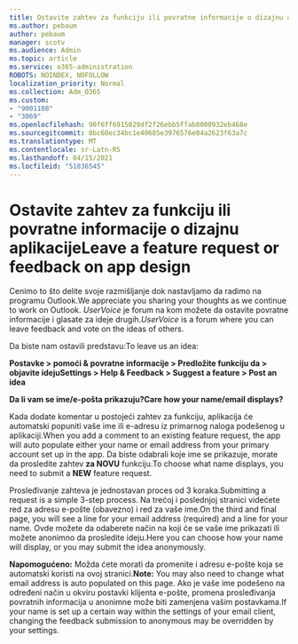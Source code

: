 ```yaml
---
title: Ostavite zahtev za funkciju ili povratne informacije o dizajnu aplikacije
ms.author: pebaum
author: pebaum
manager: scotv
ms.audience: Admin
ms.topic: article
ms.service: o365-administration
ROBOTS: NOINDEX, NOFOLLOW
localization_priority: Normal
ms.collection: Adm_O365
ms.custom:
- "9001108"
- "3069"
ms.openlocfilehash: 90f6ff6915029df2f26ebb5ffab8000932eb468e
ms.sourcegitcommit: 8bc60ec34bc1e40685e3976576e04a2623f63a7c
ms.translationtype: MT
ms.contentlocale: sr-Latn-RS
ms.lasthandoff: 04/15/2021
ms.locfileid: "51836545"
---
```

# <a name="leave-a-feature-request-or-feedback-on-app-design"></a><span data-ttu-id="809b5-102">Ostavite zahtev za funkciju ili povratne informacije o dizajnu aplikacije</span><span class="sxs-lookup"><span data-stu-id="809b5-102">Leave a feature request or feedback on app design</span></span>

<span data-ttu-id="809b5-103">Cenimo to što delite svoje razmišljanje dok nastavljamo da radimo na programu Outlook.</span><span class="sxs-lookup"><span data-stu-id="809b5-103">We appreciate you sharing your thoughts as we continue to work on Outlook.</span></span> <span data-ttu-id="809b5-104">*UserVoice* je forum na kom možete da ostavite povratne informacije i glasate za ideje drugih.</span><span class="sxs-lookup"><span data-stu-id="809b5-104">*UserVoice* is a forum where you can leave feedback and vote on the ideas of others.</span></span>  

<span data-ttu-id="809b5-105">Da biste nam ostavili predstavu:</span><span class="sxs-lookup"><span data-stu-id="809b5-105">To leave us an idea:</span></span> 

<span data-ttu-id="809b5-106">**Postavke > pomoći & povratne informacije > Predložite funkciju da > objavite ideju**</span><span class="sxs-lookup"><span data-stu-id="809b5-106">**Settings > Help & Feedback > Suggest a feature > Post an idea**</span></span> 

<span data-ttu-id="809b5-107">**Da li vam se ime/e-pošta prikazuju?**</span><span class="sxs-lookup"><span data-stu-id="809b5-107">**Care how your name/email displays?**</span></span>

<span data-ttu-id="809b5-108">Kada dodate komentar u postojeći zahtev za funkciju, aplikacija će automatski popuniti vaše ime ili e-adresu iz primarnog naloga podešenog u aplikaciji.</span><span class="sxs-lookup"><span data-stu-id="809b5-108">When you add a comment to an existing feature request, the app will auto populate either your name or email address from your primary account set up in the app.</span></span> <span data-ttu-id="809b5-109">Da biste odabrali koje ime se prikazuje, morate da prosledite zahtev **za NOVU** funkciju.</span><span class="sxs-lookup"><span data-stu-id="809b5-109">To choose what name displays, you need to submit a **NEW** feature request.</span></span> 

<span data-ttu-id="809b5-110">Prosleđivanje zahteva je jednostavan proces od 3 koraka.</span><span class="sxs-lookup"><span data-stu-id="809b5-110">Submitting a request is a simple 3-step process.</span></span> <span data-ttu-id="809b5-111">Na trećoj i poslednjoj stranici videćete red za adresu e-pošte (obavezno) i red za vaše ime.</span><span class="sxs-lookup"><span data-stu-id="809b5-111">On the third and final page, you will see a line for your email address (required) and a line for your name.</span></span> <span data-ttu-id="809b5-112">Ovde možete da odaberete način na koji će se vaše ime prikazati ili možete anonimno da prosledite ideju.</span><span class="sxs-lookup"><span data-stu-id="809b5-112">Here you can choose how your name will display, or you may submit the idea anonymously.</span></span> 

<span data-ttu-id="809b5-113">**Napomogućeno:** Možda ćete morati da promenite i adresu e-pošte koja se automatski koristi na ovoj stranici.</span><span class="sxs-lookup"><span data-stu-id="809b5-113">**Note:** You may also need to change what email address is auto populated on this page.</span></span> <span data-ttu-id="809b5-114">Ako je vaše ime podešeno na određeni način u okviru postavki klijenta e-pošte, promena prosleđivanja povratnih informacija u anonimne može biti zamenjena vašim postavkama.</span><span class="sxs-lookup"><span data-stu-id="809b5-114">If your name is set up a certain way within the settings of your email client, changing the feedback submission to anonymous may be overridden by your settings.</span></span> 
